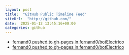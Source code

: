 ```yaml
---
layout: post
title:  "GitHub Public Timeline Feed"
siteUrl:  "http://github.com/"
date:  2025-01-12 13:45:16+00:00
categories: github
---
```

*  [fernand0 pushed to gh-pages in fernand0/botElectrico](https://github.com/fernand0/botElectrico/compare/46f31e52a7...f5fc71a78e)
*  [fernand0 pushed to gh-pages in fernand0/botElectrico](https://github.com/fernand0/botElectrico/compare/83be133174...9fc8f2ee15)
